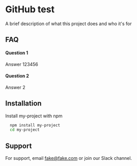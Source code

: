 
# GitHub test

A brief description of what this project does and who it's for


## FAQ

#### Question 1

Answer 123456

#### Question 2

Answer 2


## Installation

Install my-project with npm

```bash
  npm install my-project
  cd my-project
```
    
## Support

For support, email fake@fake.com or join our Slack channel.


